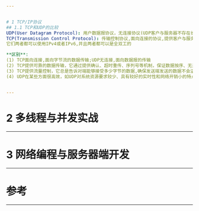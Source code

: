 ```yaml
---


# 1 TCP/IP协议
## 1.1 TCP和UDP的比较
UDP(User Datagram Protocol): 用户数据报协议，无连接协议(UDP客户与服务器不存在长期的关系)
TCP(Transmission Control Protocol): 传输控制协议,面向连接的协议,提供客户与服务器的连接
它们两者都可以使用IPv4或者IPv6,并且两者都可以是全双工的

**区别**:
(1) TCP面向连接,面向字节流的数据传输;UDP无连接,面向数据报的传输
(2) TCP提供可靠的数据传输，它通过提供确认、超时重传、序列号等机制，保证数据按序、无差错、不丢失、不重复的收到;UDP不一定提供可靠的数据传输，无法保证数据准确无误的到达目的地
(3) TCP提供流量控制，它总是告诉对端能够接受多少字节的数据,确保发送端发送的数据不会溢出接收缓冲区;UDP不提供流量控制
(4) UDP在某些方面很高效，如UDP对系统资源要求较少、具有较好的实时性和网络开销小的特点。若程序需要尽快地传输尽可能多的信息，可以使用UDP


---
```


# 2 多线程与并发实战

---

# 3 网络编程与服务器端开发

---

# 参考

---
